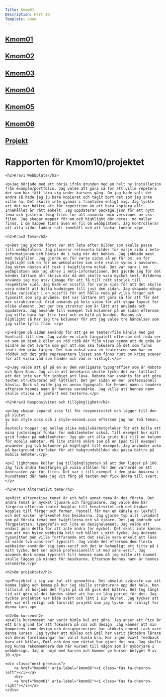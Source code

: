 ```yaml
---
Title: Kmom01
Description: Part 10
Template: kmom
---
```


<div class="sidebar">
    <h2><a href="kmom01">Kmom01</a></h2>
    <h2><a href="kmom02">Kmom02</a></h2>
    <h2><a href="kmom03">Kmom03</a></h2>
    <h2><a href="kmom04">Kmom04</a></h2>
    <h2><a href="kmom05">Kmom05</a></h2>
    <h2><a href="kmom06">Kmom06</a></h2>
    <h2><a href="kmom10">Projekt</a></h2>
</div>

<div class="report">
    <h1>Rapporten för Kmom10/projektet</h1>

    <h2>Krav1 Webbplats</h2>

    <p>Jag började med att börja ifrån grunden med en helt ny installation från example/portfolio. Jag valde att göra så för att ville repetera det som har fått lära sig under kursens gång. Om jag hade valt det andra så hade jag ju bara kopierat och tagit bort det som jag inte ville ha. Det skulle inte gynnas i framtiden enligt mig. Jag tyckte att det var bättre att får repetition än att bara kopiera allt. Innehållet är rätt enkelt. Jag uppdaterar package.json för ett nytt tema och justerar twig-filen för att använda -min versionen av css-filen. Jag skapar mappar för om och highlight där deras .md mallar finns. I om mappen finns även en fil om webbplatsen. Jag kontrollerar att alla sidor laddar rätt innehåll och att länkar funkar.</p>

    <h2>Krav2 Tema</h2>

    <p>Det jag gjorde först var att leta efter bilder som skulle passa till webbplatsen. Jag placerar relevanta bilder för varje sida i meta-informationen och hämtar de i twig när det behövs. Jag jobbade mest med twigfiler. Jag gjorde en för varje sidan så en för om, en för highlight och en för om webbplasten som inte skulle synas i navbaren. Jag skrev nästan all text i twigfilerna också. Det var bara i om webbplatsen som jag skrev i meta-informationen. Det gjorde jag för det kändes lättare att skriva där då det skulle vara mycket text. Bilderna använde jag mig utav Cimage för att få till rätt storlek till respektive sida. Jag hade en scssfil för varje sida för att det skulle vara enkelt att hitta kodningen till just den sidan. Jag skapade många olika variabler i en scssfil för att hålla reda på vilka färger och typsnitt som jag använde. Det var lättare att göra så för att får det mer strukturerad. Grid används på hela sidan för att skapa layout för olika element. Det ger bra struktur som är lätt att använda och uppdatera. Jag använde till exempel två kolumner på om sidan eftersom jag ville bara har lite text och en bild på kunden. Medans på highlight så har jag tre kolumner för att jag valde tre händelser som jag ville lyfta fram. </p>

    <p>Färgen på sidan används för att ge en teater/film känsla med god kontrast till den. Jag valde en stark färgpalett eftersom det röda ser ut som en bioduk eller en röd ridå där film visas genom att de gråa är mindre än det svarta som gör att man ska fokusera på det som finns inuti den gråa färgen. Det kan också vara en teaterscen som har en rödduk och det gråa representera ljuset som finns runt om kring scener för att vissa vad som händer och vad är viktigt.</p>

    <p>Jag valde att gå på en av dem vanligaste typograffier som är Roboto och Open Sans. Jag ville att besökarna skulle tycka det var lättläst att det inte var för jobbigt att läsa. Roboto har använts för att göra texten strukturerad och lättläst. Det ger sidan en mer professionell känsla. Dock så valde jag en annan typografi för hennes namn i headern eftersom hennes namn är hennes varumärke. Jag ville att hennes namn skulle sticka ut jämfört med texterna.</p>

    <h2>Krav3 Responsivitet och tillgänglighet</h2>

    <p>Jag skapar separat scss fil för responsivitet och lägger till den på slutet
    av min style.scss och i style-second.scss eftersom jag har två teman. I
    devtools hoppar jag mellan olika mobilskärmstorlekar för att kolla att mina justeringar funkar för mobilenheter också. Till exempel hur mitt grid funkar på mobilenheter. Jag gör att alla grids bli till en kolumn för mobila enheter. På lite större skärm som på en Ipad till exempel använder jag två kolumner på highlight till exempel. Jag använder auto på background-storleken för att bakgrundsbilden ska passa bättre på mobila enheter.</p>

    <p>I lighthouse kollar jag tillgängligheten så att den ligger på 100. Jag fick ändra textfärgen på vissa ställen för den varnarde om att kontrasten var för liten. Det var i till exempel i dem gråa boxarna i huvudtemat där hade jag vit färg på texten men fick ändra till svart.</p>

    <h2>Krav4 Alternativt tema</h2>

    <p>Mitt alternativa temat är ett helt annat tema än det första. Det andra temat är mycket ljusare och färggladare. Jag valde dem här färgerna eftersom teater kopplas till kreativitet och det brukar kopplas till färger och former. Pastell får man en känsla av lekfull och det väcker nyfikenhet hos besökarna. Jag gjorde typ allt likadant som på första temat med twigfilerna och så vidare. Det jag ändrade var färgpaletten, typografin och lite av designelement. Jag valde att endast göra detta för att inte ändra för mycket. Det skall inte kännas som att man byter webbsida helt och hållet i mitt tycke. Jag ändrade typsnitten men ville fortfarande att det skulle vara enkelt att läsa så valde två sans-serf typsnitt. Jag valde det eftersom dem flesta webbsidor använder sig sans-serif och det är behagligt att titta på i mitt tycke. Det ser också professionellt ut med sans-serif. Jag använde dock samma typsnitt till hennes namn då jag ville att namnet skulle läggas på minnet för besökarna. Eftersom hennes namn är hennes varumärke.</p>

    <h2>Om projektet</h2>

    <p>Projektet i sig var kul att genomföra. Det absolut svåraste var att komma igång och komma på hur jag skulle strukturera upp det hela. Men tillslut så började det flyta på så då gick det bättre. Det tog långt tid att göra så det kändes skönt att har en lång period för det. Jag tyckte projektet var både svårt och lätt i sin helhet. Jag tycker att det var ett roligt och lärorikt projekt som jag tycker är rimligt för denna kurs.<p>

    <h2>Om kursen<h2>
    <p>Alla kursmoment har varit himla kul att göra. Jag anser att Pico är ett bra grund för att fokusera på css och design. Jag känner att min kompetens inom design och designprinciper har utökats enormt tack vare denna kursen. Jag tycker att Niklas och Emil har varit jättebra lärare och deras föreläsningar har varit himla bra. Har ingen exakt feedback bara att Niklas, Emil och dem som rättat har gjort det bra. Jag skulle nog kunna rekommendera den här kursen till någon som är nybörjare i webbdesign. Jag är nöjd med kursen och kommer ge kursen betyget 9 av 10.</p>

    <div class="next-previous">
        <a href="kmom06" aria-label="kmom06"><i class="fas fa-chevron-left"></i></a>
        <br>
        <a href="kmom01" aria-label="kmom01"><i class="fas fa-chevron-right"></i></a>
    </div>
</div>
